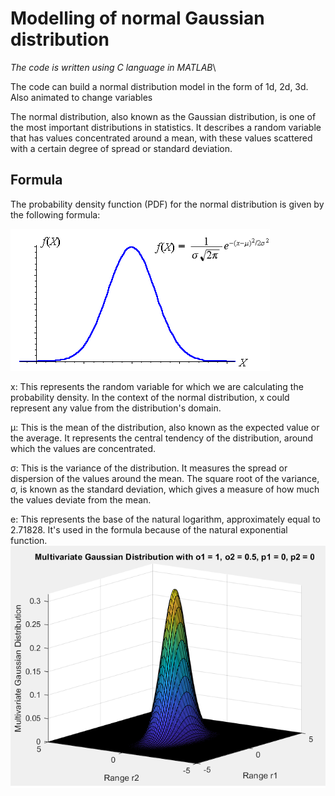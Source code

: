 # Modelling of normal Gaussian distribution 
*The code is written using С language in MATLAB*\

The code can build a normal distribution model in the form of 1d, 2d, 3d. Also animated to change variables

The normal distribution, also known as the Gaussian distribution, is one of the most important distributions in statistics. It describes a random variable that has values concentrated around a mean, with these values scattered with a certain degree of spread or standard deviation.

## Formula

The probability density function (PDF) for the normal distribution is given by the following formula:

![Normal Distribution](https://github.com/lovehurtsss/Normal_DistributionModel/blob/main/distib.png)


x: This represents the random variable for which we are calculating the probability density. In the context of the normal distribution, 
x could represent any value from the distribution's domain.

μ: This is the mean of the distribution, also known as the expected value or the average. It represents the central tendency of the distribution, around which the values are concentrated.

σ: This is the variance of the distribution. It measures the spread or dispersion of the values around the mean. The square root of the variance,
σ, is known as the standard deviation, which gives a measure of how much the values deviate from the mean.

e: This represents the base of the natural logarithm, approximately equal to 2.71828. It's used in the formula because of the natural exponential function.
![Normal Distribution](https://github.com/lovehurtsss/Normal_DistributionModel/blob/main/GAUS_PNG.png)


